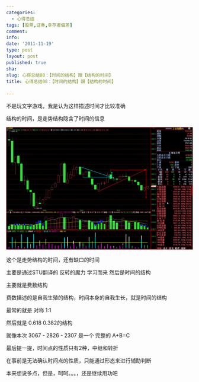 ```yaml
---
categories:
  - 心得总结
tags: [股票,证券,幸存者偏差]
comment: 
info: 
date: '2011-11-19'
type: post
layout: post
published: true
sha: 
slug: 心得总结08：【时间的结构】跟【结构的时间】
title: 心得总结08：【时间的结构】跟【结构的时间】

---
```



不是玩文字游戏，我是认为这样描述时间才比较准确

结构的时间，是走势结构隐含了时间的信息

![20111119-0](/images/20111119-0.jpeg)

这个是走势结构的时间，还有缺口的时间

主要是通过STU翻译的 反转的魔力 学习而来 
然后是时间的结构

主要就是费数结构

费数描述的是自我生殖的结构，时间本身的自我生长，就是时间的结构

最常的就是 对称 1:1 

然后就是 0.618  0.382的结构 

就像本次 3067 - 2826 - 2307 是一个 完整的 A+B=C 

最后提一提，时间点的性质只有2种，中继和转折

在事前是无法确认时间点的性质，只能通过形态来进行辅助判断

本来想说多点，但是，呵呵。。。，还是继续用功吧
